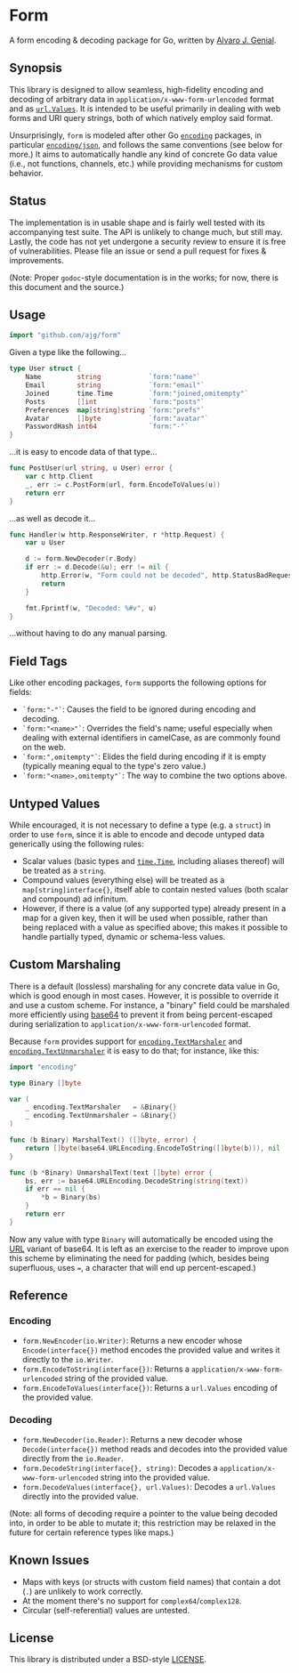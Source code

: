 Form
====

A form encoding & decoding package for Go, written by [Alvaro J. Genial](http://alva.ro).

Synopsis
--------

This library is designed to allow seamless, high-fidelity encoding and decoding of arbitrary data in `application/x-www-form-urlencoded` format and as [`url.Values`](http://golang.org/pkg/net/url/#Values). It is intended to be useful primarily in dealing with web forms and URI query strings, both of which natively employ said format.

Unsurprisingly, `form` is modeled after other Go [`encoding`](http://golang.org/pkg/encoding/) packages, in particular [`encoding/json`](http://golang.org/pkg/encoding/json/), and follows the same conventions (see below for more.) It aims to automatically handle any kind of concrete Go data value (i.e., not functions, channels, etc.) while providing mechanisms for custom behavior.

Status
------

The implementation is in usable shape and is fairly well tested with its accompanying test suite. The API is unlikely to change much, but still may. Lastly, the code has not yet undergone a security review to ensure it is free of vulnerabilities. Please file an issue or send a pull request for fixes & improvements.

(Note: Proper `godoc`-style documentation is in the works; for now, there is this document and the source.)

Usage
-----

```go
import "github.com/ajg/form"
```

Given a type like the following...

```go
type User struct {
	Name         string            `form:"name"`
	Email        string            `form:"email"`
	Joined       time.Time         `form:"joined,omitempty"`
	Posts        []int             `form:"posts"`
	Preferences  map[string]string `form:"prefs"`
	Avatar       []byte            `form:"avatar"`
	PasswordHash int64             `form:"-"`
}
```

...it is easy to encode data of that type...


```go
func PostUser(url string, u User) error {
	var c http.Client
	_, err := c.PostForm(url, form.EncodeToValues(u))
	return err
}
```

...as well as decode it...


```go
func Handler(w http.ResponseWriter, r *http.Request) {
	var u User

	d := form.NewDecoder(r.Body)
	if err := d.Decode(&u); err != nil {
		http.Error(w, "Form could not be decoded", http.StatusBadRequest)
		return
	}

	fmt.Fprintf(w, "Decoded: %#v", u)
}
```

...without having to do any manual parsing.

Field Tags
----------

Like other encoding packages, `form` supports the following options for fields:

 - `` `form:"-"` ``: Causes the field to be ignored during encoding and decoding.
 - `` `form:"<name>"` ``: Overrides the field's name; useful especially when dealing with external identifiers in camelCase, as are commonly found on the web.
 - `` `form:",omitempty"` ``: Elides the field during encoding if it is empty (typically meaning equal to the type's zero value.)
 - `` `form:"<name>,omitempty"` ``: The way to combine the two options above.

Untyped Values
--------------

While encouraged, it is not necessary to define a type (e.g. a `struct`) in order to use `form`, since it is able to encode and decode untyped data generically using the following rules:

 - Scalar values (basic types and [`time.Time`](http://golang.org/pkg/time/#Time), including aliases thereof) will be treated as a `string`.
 - Compound values (everything else) will be treated as a `map[string]interface{}`, itself able to contain nested values (both scalar and compound) ad infinitum.
 - However, if there is a value (of any supported type) already present in a map for a given key, then it will be used when possible, rather than being replaced with a value as specified above; this makes it possible to handle partially typed, dynamic or schema-less values.


Custom Marshaling
-----------------

There is a default (lossless) marshaling for any concrete data value in Go, which is good enough in most cases. However, it is possible to override it and use a custom scheme. For instance, a "binary" field could be marshaled more efficiently using [base64](http://golang.org/pkg/encoding/base64/) to prevent it from being percent-escaped during serialization to `application/x-www-form-urlencoded` format.

Because `form` provides support for [`encoding.TextMarshaler`](http://golang.org/pkg/encoding/#TextMarshaler) and [`encoding.TextUnmarshaler`](http://golang.org/pkg/encoding/#TextUnmarshaler) it is easy to do that; for instance, like this:

```go
import "encoding"

type Binary []byte

var (
	_ encoding.TextMarshaler   = &Binary{}
	_ encoding.TextUnmarshaler = &Binary{}
)

func (b Binary) MarshalText() ([]byte, error) {
	return []byte(base64.URLEncoding.EncodeToString([]byte(b))), nil
}

func (b *Binary) UnmarshalText(text []byte) error {
	bs, err := base64.URLEncoding.DecodeString(string(text))
	if err == nil {
		*b = Binary(bs)
	}
	return err
}
```

Now any value with type `Binary` will automatically be encoded using the [URL](http://golang.org/pkg/encoding/base64/#URLEncoding) variant of base64. It is left as an exercise to the reader to improve upon this scheme by eliminating the need for padding (which, besides being superfluous, uses `=`, a character that will end up percent-escaped.)

Reference
---------

### Encoding

 - `form.NewEncoder(io.Writer)`: Returns a new encoder whose `Encode(interface{})` method encodes the provided value and writes it directly to the `io.Writer`.
 - `form.EncodeToString(interface{})`: Returns a `application/x-www-form-urlencoded` string of the provided value.
 - `form.EncodeToValues(interface{})`: Returns a `url.Values` encoding of the provided value.

### Decoding

 - `form.NewDecoder(io.Reader)`: Returns a new decoder whose `Decode(interface{})` method reads and decodes into the provided value directly from the `io.Reader`.
 - `form.DecodeString(interface{}, string)`: Decodes a `application/x-www-form-urlencoded` string into the provided value.
 - `form.DecodeValues(interface{}, url.Values)`: Decodes a `url.Values` directly into the provided value.

(Note: all forms of decoding require a pointer to the value being decoded into, in order to be able to mutate it; this restriction may be relaxed in the future for certain reference types like maps.)

Known Issues
------------

 - Maps with keys (or structs with custom field names) that contain a dot (`.`) are unlikely to work correctly.
 - At the moment there's no support for `complex64`/`complex128`.
 - Circular (self-referential) values are untested.

License
-------

This library is distributed under a BSD-style [LICENSE](./LICENSE).
